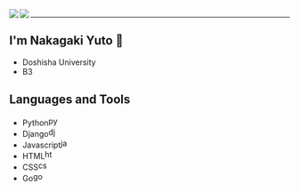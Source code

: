 

<a href="https://github.com/anuraghazra/github-readme-stats">
  <img align="left" src="https://github-readme-stats.vercel.app/api?username=Nakagaki-Yuto&show_icons=true&theme=solarized-light" />
</a>
<a href="https://github.com/anuraghazra/github-readme-stats">
  <img align="left" src="https://github-readme-stats.vercel.app/api/top-langs/?username=Nakagaki-Yuto&theme=solarized-light" />
</a>  
  
___
## I'm Nakagaki Yuto 👋
* Doshisha University
* B3

## Languages and Tools
* Python<img src="https://devicons.github.io/devicon/devicon.git/icons/python/python-original.svg" alt="python" width="17" height="17"/>
* Django<img src="https://devicons.github.io/devicon/devicon.git/icons/django/django-original.svg" alt="django" width="17" height="17"/>
* Javascript<img src="https://devicons.github.io/devicon/devicon.git/icons/javascript/javascript-original.svg" alt="javascript" width="17" height="17"/>
* HTML<img src="https://devicons.github.io/devicon/devicon.git/icons/html5/html5-original-wordmark.svg" alt="html5" width="17" height="17"/>
* CSS<img src="https://devicons.github.io/devicon/devicon.git/icons/css3/css3-original-wordmark.svg" alt="css3" width="17" height="17"/>
* Go<img src="https://devicons.github.io/devicon/devicon.git/icons/go/go-original.svg" alt="go" width="17" height="17"/>


